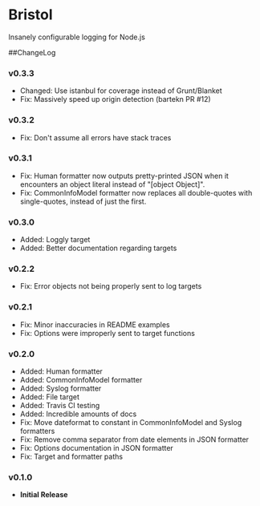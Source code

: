 # Bristol
Insanely configurable logging for Node.js

##ChangeLog

### v0.3.3
- Changed: Use istanbul for coverage instead of Grunt/Blanket
- Fix: Massively speed up origin detection (bartekn PR #12)

### v0.3.2
- Fix: Don't assume all errors have stack traces

### v0.3.1
- Fix: Human formatter now outputs pretty-printed JSON when it encounters an
object literal instead of "[object Object]".
- Fix: CommonInfoModel formatter now replaces all double-quotes with
single-quotes, instead of just the first.

### v0.3.0
- Added: Loggly target
- Added: Better documentation regarding targets

### v0.2.2
- Fix: Error objects not being properly sent to log targets

### v0.2.1
- Fix: Minor inaccuracies in README examples
- Fix: Options were improperly sent to target functions

### v0.2.0
- Added: Human formatter
- Added: CommonInfoModel formatter
- Added: Syslog formatter
- Added: File target
- Added: Travis CI testing
- Added: Incredible amounts of docs
- Fix: Move dateformat to constant in CommonInfoModel and Syslog formatters
- Fix: Remove comma separator from date elements in JSON formatter
- Fix: Options documentation in JSON formatter
- Fix: Target and formatter paths

### v0.1.0
- **Initial Release**
